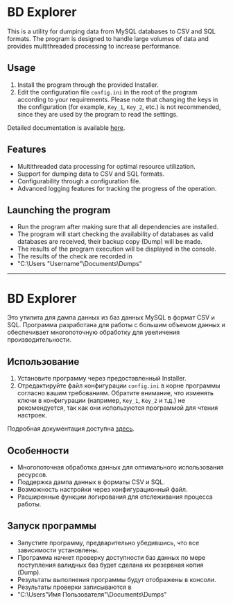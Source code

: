 # BD Explorer

This is a utility for dumping data from MySQL databases to CSV and SQL formats. The program is designed to handle large volumes of data and provides multithreaded processing to increase performance.

## Usage

1. Install the program through the provided Installer.
2. Edit the configuration file `config.ini` in the root of the program according to your requirements. Please note that changing the keys in the configuration (for example, `Key_1`, `Key_2`, etc.) is not recommended, since they are used by the program to read the settings.

Detailed documentation is available [here](https://docs.google.com/document/d/1UDyJc1x98Ah5bOM7qGne7AxeF78_pQqGgKSA9U7Qkes/edit?usp=sharing).

## Features

- Multithreaded data processing for optimal resource utilization.
- Support for dumping data to CSV and SQL formats.
- Configurability through a configuration file.
- Advanced logging features for tracking the progress of the operation.


## Launching the program

- Run the program after making sure that all dependencies are installed.
- The program will start checking the availability of databases as valid databases are received, their backup copy (Dump) will be made.
- The results of the program execution will be displayed in the console.
- The results of the check are recorded in 
- "C:\Users \"Username"\Documents\Dumps"


---


# BD Explorer

Это утилита для дампа данных из баз данных MySQL в формат CSV и SQL. Программа разработана для работы с большим объемом данных и обеспечивает многопоточную обработку для увеличения производительности.

## Использование

1. Установите программу через предоставленный Installer.
2. Отредактируйте файл конфигурации `config.ini` в корне программы согласно вашим требованиям. Обратите внимание, что изменять ключи в конфигурации (например, `Key_1`, `Key_2` и т.д.) не рекомендуется, так как они используются программой для чтения настроек.


Подробная документация доступна [здесь](https://docs.google.com/document/d/1UDyJc1x98Ah5bOM7qGne7AxeF78_pQqGgKSA9U7Qkes/edit?usp=sharing).

## Особенности

- Многопоточная обработка данных для оптимального использования ресурсов.
- Поддержка дампа данных в форматы CSV и SQL.
- Возможность настройки через конфигурационный файл.
- Расширенные функции логирования для отслеживания процесса работы.

## Запуск программы

- Запустите программу, предварительно убедившись, что все зависимости установлены.
- Программа начнет проверку доступности баз данных по мере поступления валидных баз будет сделана их резервная копия (Dump).
- Результаты выполнения программы будут отображены в консоли.
- Результаты проверки записываются в 
- "C:\Users\"Имя Пользователя"\Documents\Dumps"


